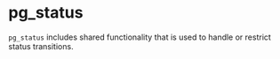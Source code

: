 # pg_status

`pg_status` includes shared functionality that is used to handle or restrict
status transitions.
